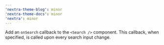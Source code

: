 ```yaml
---
'nextra-theme-blog': minor
'nextra-theme-docs': minor
'nextra': minor
---
```


Add an `onSearch` callback to the `<Search />` component. This callback, when specified, is called upon every search input change.
